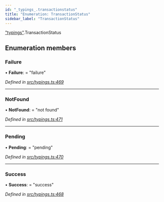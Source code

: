 ```yaml
---
id: "_typings_.transactionstatus"
title: "Enumeration: TransactionStatus"
sidebar_label: "TransactionStatus"
---
```


["typings"](../modules/_typings_.md).TransactionStatus

## Enumeration members

### Failure

•  **Failure**:  = "failure"

*Defined in [src/typings.ts:469](https://github.com/trustlines-protocol/clientlib/blob/8b30ce1/src/typings.ts#L469)*

___

### NotFound

•  **NotFound**:  = "not found"

*Defined in [src/typings.ts:471](https://github.com/trustlines-protocol/clientlib/blob/8b30ce1/src/typings.ts#L471)*

___

### Pending

•  **Pending**:  = "pending"

*Defined in [src/typings.ts:470](https://github.com/trustlines-protocol/clientlib/blob/8b30ce1/src/typings.ts#L470)*

___

### Success

•  **Success**:  = "success"

*Defined in [src/typings.ts:468](https://github.com/trustlines-protocol/clientlib/blob/8b30ce1/src/typings.ts#L468)*
